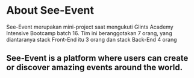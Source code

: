 # About See-Event

See-Event merupakan mini-project saat mengukuti Glints Academy Intensive Bootcamp batch 16. Tim ini beranggotakan 7 orang, yang diantaranya stack Front-End itu 3 orang dan stack Back-End 4 orang


## See-Event is a platform where users can create or discover amazing events around the world.




